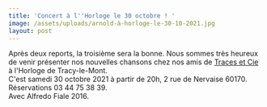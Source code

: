 ```yaml
---
title: 'Concert à l''Horloge le 30 octobre ! '
image: /assets/uploads/arnold-à-horloge-le-30-10-2021.jpg
layout: post
---
```

Après deux reports, la troisième sera la bonne. Nous sommes très heureux de venir présenter nos nouvelles chansons chez nos amis de [Traces et Cie](http://www.traces-et-cie.org/) à l'Horloge de Tracy-le-Mont.\
C'est samedi 30 octobre 2021 à partir de 20h, 2 rue de Nervaise 60170. Réservations 03 44 75 38 39.\
Avec Alfredo Fiale 2016.
